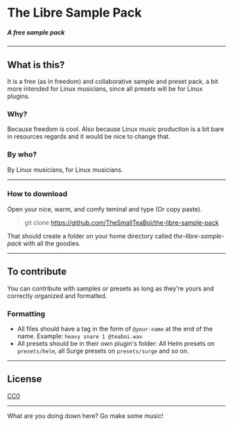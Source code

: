 # **The Libre Sample Pack**
##### *A free sample pack*
---
## **What is this?**

It is a free (as in freedom) and collaborative sample and preset pack, a bit more intended for Linux musicians, since all presets will be for Linux plugins.

### **Why?**

Because freedom is cool. Also because Linux music production is a bit bare in resources regards and it would be nice to change that.

### **By who?**

By Linux musicians, for Linux musicians.

---

### **How to download**

Open your nice, warm, and comfy teminal and type (Or copy paste).

> git clone https://github.com/TheSmallTeaBoi/the-libre-sample-pack

That should create a folder on your home directory called *the-libre-sample-pack* with all the goodies.

---

## **To contribute**
You can contribute with samples or presets as long as they're yours and correctly organized and formatted.

### Formatting

- All files should have a tag in the form of `@your-name` at the end of the name. Example: `heavy snare 1 @teaboi.wav`
- All presets should be in their own plugin's folder: All Helm presets on `presets/helm`, all Surge presets on `presets/surge` and so on.


---

## **License**

[CC0](https://creativecommons.org/share-your-work/public-domain/cc0/)

---

What are you doing down here? Go make some music!
